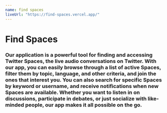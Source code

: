 ```yaml
---
name: find spaces
liveUrl: "https://find-spaces.vercel.app/"
---
```


# Find Spaces

### Our application is a powerful tool for finding and accessing Twitter Spaces, the live audio conversations on Twitter. With our app, you can easily browse through a list of active Spaces, filter them by topic, language, and other criteria, and join the ones that interest you. You can also search for specific Spaces by keyword or username, and receive notifications when new Spaces are available. Whether you want to listen in on discussions, participate in debates, or just socialize with like-minded people, our app makes it all possible on the go.